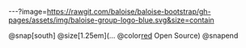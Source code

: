 ---?image=https://rawgit.com/baloise/baloise-bootstrap/gh-pages/assets/img/baloise-group-logo-blue.svg&size=contain

@snap[south]
@size[1.25em](... @color[red](♥) Open Source)
@snapend
